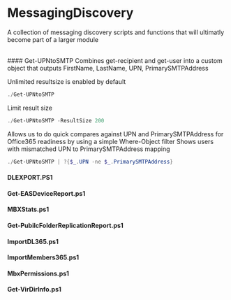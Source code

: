 MessagingDiscovery
======
A collection of messaging discovery scripts and functions that will ultimatly become part of a larger module

<br />
#### Get-UPNtoSMTP
Combines get-recipient and get-user into a custom object that outputs
FirstName, LastName, UPN, PrimarySMTPAddress

Unlimited resultsize is enabled by default
```powershell
./Get-UPNtoSMTP
```

Limit result size
```powershell
./Get-UPNtoSMTP -ResultSize 200
```

Allows us to do quick compares against UPN and PrimarySMTPAddress for Office365 readiness by using a simple Where-Object filter
Shows users with mismatched UPN to PrimarySMTPAddress mapping
```powershell
./Get-UPNtoSMTP | ?{$_.UPN -ne $_.PrimarySMTPAddress}
```

#### DLEXPORT.PS1

#### Get-EASDeviceReport.ps1

#### MBXStats.ps1

#### Get-PubilcFolderReplicationReport.ps1

#### ImportDL365.ps1

#### ImportMembers365.ps1

#### MbxPermissions.ps1

#### Get-VirDirInfo.ps1
